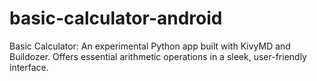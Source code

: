 # basic-calculator-android
Basic Calculator: An experimental Python app built with KivyMD and Buildozer. Offers essential arithmetic operations in a sleek, user-friendly interface.
